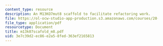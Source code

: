 ```yaml
---
content_type: resource
description: An M13KO7mut8 scaffold to facilitate refactoring work.
file: https://ol-ocw-studio-app-production.s3.amazonaws.com/courses/20-109-laboratory-fundamentals-in-biological-engineering-fall-2007/3e7c39d2ec86e2a58fed363ef2165813_m13k07scafold_m8.pdf
file_type: application/pdf
resourcetype: Document
title: m13k07scafold_m8.pdf
uid: 3e7c39d2-ec86-e2a5-8fed-363ef2165813
---
```

